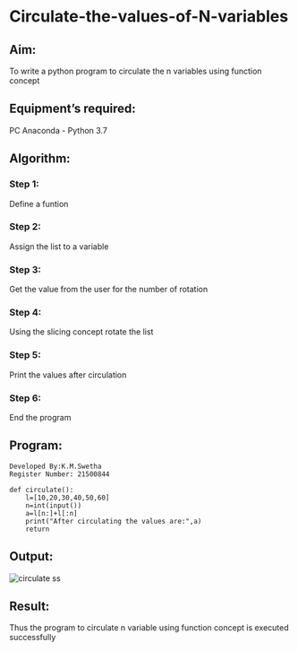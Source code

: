 # Circulate-the-values-of-N-variables
## Aim:
To write a python program to circulate the n variables using function concept
## Equipment’s required:
PC
Anaconda - Python 3.7
## Algorithm: 
### Step 1:
Define a funtion  
### Step 2:  
Assign the list to a variable
### Step 3: 
Get the value from the user for the number of rotation
### Step 4: 
Using the slicing concept rotate the list

### Step 5: 
Print the values after circulation
### Step 6: 
End the program
## Program:
```
Developed By:K.M.Swetha
Register Number: 21500844

def circulate():
    l=[10,20,30,40,50,60]
    n=int(input())
    a=l[n:]+l[:n]
    print("After circulating the values are:",a)
    return
```    


## Output:
![circulate ss](https://user-images.githubusercontent.com/94228215/143689807-83c670e1-be6a-4cda-b093-f5a3b823a210.PNG)



## Result:
Thus the program to circulate n variable using function concept
is executed successfully 
